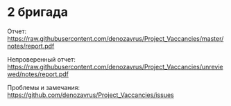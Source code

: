 # 2 бригада

Отчет:
https://raw.githubusercontent.com/denozavrus/Project_Vaccancies/master/notes/report.pdf

Непроверенный отчет:
https://raw.githubusercontent.com/denozavrus/Project_Vaccancies/unreviewed/notes/report.pdf

Проблемы и замечания: https://github.com/denozavrus/Project_Vaccancies/issues
